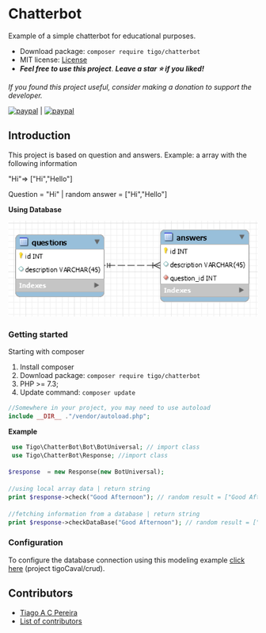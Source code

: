 # Chatterbot

Example of a simple chatterbot for educational purposes.

- Download package: ```composer require tigo/chatterbot```
- MIT license: [License](https://github.com/tigoCaval/chatterbot/blob/main/LICENSE)
- ***Feel free to use this project***. ***Leave a star :star: if you liked!***

*If you found this project useful, consider making a donation to support the developer.* 

[![paypal](https://www.paypalobjects.com/pt_BR/i/btn/btn_donate_SM.gif)](https://www.paypal.com/donate?hosted_button_id=ZQRM3T5WG7JL4) 
|
[![paypal](https://www.paypalobjects.com/en_US/i/btn/btn_donate_SM.gif)](https://www.paypal.com/donate?hosted_button_id=9BQYV7FVREN92)

## Introduction
This project is based on question and answers.
Example: a array with the following information 

"Hi"=> ["Hi","Hello"]

Question = "Hi" | random answer = ["Hi","Hello"]

**Using Database**

[![](https://github.com/tigoCaval/images/blob/main/web/table_chatterbot.png)](https://github.com/tigoCaval/chatterbot)

 ### Getting started
 Starting with composer
 1. Install composer
 2. Download package: ```composer require tigo/chatterbot```
 3. PHP >= 7.3;
 4. Update command: ```composer update```  
 
 ```php
 //Somewhere in your project, you may need to use autoload
 include __DIR__ ."/vendor/autoload.php";
 ```
 **Example**
  ```php
   use Tigo\ChatterBot\Bot\BotUniversal; // import class
   use Tigo\ChatterBot\Response; //import class

  $response  = new Response(new BotUniversal);
  
  //using local array data | return string
  print $response->check("Good Afternoon"); // random result = ["Good Afternoon","Hi","Hello"]
  
  //fetching information from a database | return string
  print $response->checkDataBase("Good Afternoon"); // random result = ["Good Afternoon","Hi","Hello"]   
  
 ```
 
 ### Configuration
 
 To configure the database connection using this modeling example [click here](https://github.com/tigoCaval/crud/blob/main/doc/doc-en.md) (project tigoCaval/crud).

## Contributors
 - [Tiago A C Pereira](https://github.com/tigoCaval)
 - [List of contributors](https://github.com/tigoCaval/chatterbot/graphs/contributors)
